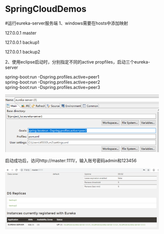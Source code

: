 # SpringCloudDemos

#运行eureka-server服务端
1、windows需要在hosts中添加映射  

127.0.0.1 master  

127.0.0.1 backup1  

127.0.0.1 backup2

2、使用eclipse启动时，分别指定不同的active propfiles，启动三个eureka-server  

spring-boot:run -Dspring.profiles.active=peer1  
spring-boot:run -Dspring.profiles.active=peer2  
spring-boot:run -Dspring.profiles.active=peer3    

![激活peer2配置文件示例](https://github.com/super2013/SpringCloudDemos/blob/master/imges/use_profiles_active.png)

启动成功后，访问http://master:1111/，输入账号密码admin和123456  

![master界面](https://github.com/super2013/SpringCloudDemos/blob/master/imges/peer1_master_server.png)
